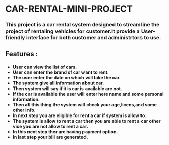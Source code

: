 <h1> CAR-RENTAL-MINI-PROJECT</h1>

<h3>This project is a car rental system designed to streamline the project of rentaling vehicles for customer.It provide a User-friendly interface for both customer and administrtors to use.</h3>
<h2>
  Features :
</h2>
<h4>
  <ul>
    <li>User can view the list of cars.</li>
    <li>User can enter the brand of car want to rent.</li>
    <li>The user enter the date on which will take the car.</li>
    <li> The system give all information about car.</li>
    <li>Then system will say if it is car is available are not.</li>
    <li>If the car is available the user will enter here name and some personal information.</li>
    <li>Then all this thing the system will check your age,licens,and some other info.</li>
    <li>In next step you are eligible for rent a car if system is allow to.</li>
    <li>The system is allow to rent a car then you are able to rent a car other vice you are not allow to rent a car.</li>
    <li>In this next step ther are having payment option.</li>
    <li>In last step your bill are generated.</li>
  </ul>
</h4>
